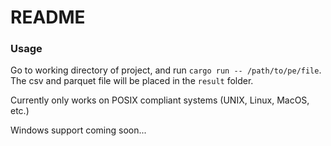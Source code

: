 # README

### Usage

Go to working directory of project, and run `cargo run -- /path/to/pe/file`.
The csv and parquet file will be placed in the `result` folder.

Currently only works on POSIX compliant systems (UNIX, Linux, MacOS, etc.)

Windows support coming soon...
